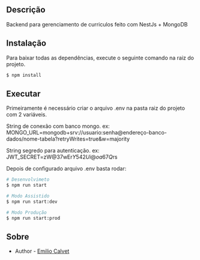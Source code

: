## Descrição

Backend para gerenciamento de curriculos feito com NestJs + MongoDB

## Instalação

Para baixar todas as dependências, execute o seguinte comando na raiz do projeto.

```bash
$ npm install
```

## Executar

Primeiramente é necessário criar o arquivo .env na pasta raiz do projeto com 2 variáveis.

String de conexão com banco mongo.
ex: MONGO_URL=mongodb+srv://usuario:senha@endereço-banco-dados/nome-tabela?retryWrites=true&w=majority

String segredo para autenticação.
ex: JWT_SECRET=zW@37wEr$Y542Ui@oa67Q$rs

Depois de configurado arquivo .env basta rodar:

```bash
# Desenvolvimeto
$ npm run start

# Modo Assistido
$ npm run start:dev

# Modo Produção
$ npm run start:prod
```

## Sobre

- Author - [Emilio Calvet](https://emiliocalvet.github.io)
